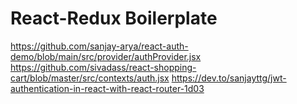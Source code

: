 # React-Redux Boilerplate


https://github.com/sanjay-arya/react-auth-demo/blob/main/src/provider/authProvider.jsx
https://github.com/sivadass/react-shopping-cart/blob/master/src/contexts/auth.jsx
https://dev.to/sanjayttg/jwt-authentication-in-react-with-react-router-1d03